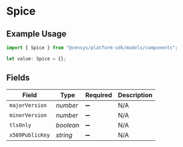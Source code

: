 # Spice

## Example Usage

```typescript
import { Spice } from "@censys/platform-sdk/models/components";

let value: Spice = {};
```

## Fields

| Field              | Type               | Required           | Description        |
| ------------------ | ------------------ | ------------------ | ------------------ |
| `majorVersion`     | *number*           | :heavy_minus_sign: | N/A                |
| `minorVersion`     | *number*           | :heavy_minus_sign: | N/A                |
| `tlsOnly`          | *boolean*          | :heavy_minus_sign: | N/A                |
| `x509PublicKey`    | *string*           | :heavy_minus_sign: | N/A                |